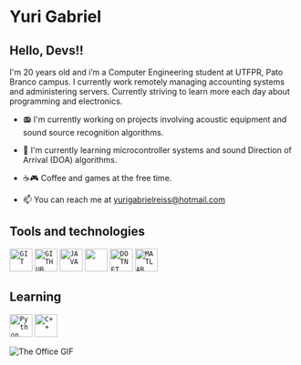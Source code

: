 # Yuri Gabriel
## Hello, Devs!!

I'm 20 years old and i’m a Computer Engineering student at UTFPR, Pato Branco campus. I currently work remotely managing accounting systems and administering servers. Currently striving to learn more each day about programming and electronics. 

- 📻 I'm currently working on projects involving acoustic equipment and sound source recognition algorithms.

- 🌱 I'm currently learning microcontroller systems and sound Direction of Arrival (DOA) algorithms.

- ☕🎮 Coffee and games at the free time.

- 📫 You can reach me at <yurigabrielreiss@hotmail.com>

## Tools and technologies
<code><img width="40px" src="https://cdn.jsdelivr.net/gh/devicons/devicon/icons/git/git-original.svg" title = "GIT"/></code>
<code><img width="40px" src="https://cdn.jsdelivr.net/gh/devicons/devicon/icons/github/github-original.svg" title = "GITHUB"/></code>
<code><img width="40px" src="https://cdn.jsdelivr.net/gh/devicons/devicon/icons/java/java-original.svg" title = "JAVA"/></code>
<code><img loading="lazy" src="https://cdn.jsdelivr.net/gh/devicons/devicon/icons/c/c-original.svg" width="40" height="40"/></code>
<code><img width="40px" src="https://cdn.jsdelivr.net/gh/devicons/devicon/icons/linux/linux-original.svg" title = "DOTNET"/></code>
<code><img width="40px" src="https://cdn.jsdelivr.net/gh/devicons/devicon/icons/matlab/matlab-original.svg" title="MATLAB"/></code>

## Learning
<code><img width="40px" src="https://cdn.jsdelivr.net/gh/devicons/devicon/icons/python/python-original.svg" title="Python"/></code>
<code><img width="40px" src="https://cdn.jsdelivr.net/gh/devicons/devicon/icons/cplusplus/cplusplus-original.svg" title="C++"/></code>




![The Office GIF](https://media.tenor.com/images/your_gif_link.gif)




<!--
**yurigabrielreiss/yurigabrielreiss** is a ✨ _special_ ✨ repository because its `README.md` (this file) appears on your GitHub profile.

Here are some ideas to get you started:

- 🔭 I’m currently working on ...
- 🌱 I’m currently learning ...
- 👯 I’m looking to collaborate on ...
- 🤔 I’m looking for help with ...
- 💬 Ask me about ...
- 📫 How to reach me: ...
- 😄 Pronouns: ...
- ⚡ Fun fact: ...
-->
